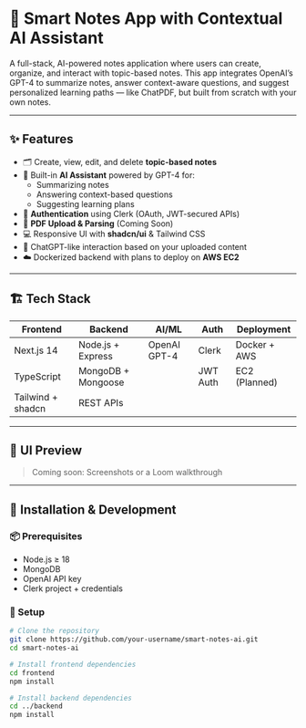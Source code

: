 # 🧠 Smart Notes App with Contextual AI Assistant

A full-stack, AI-powered notes application where users can create, organize, and interact with topic-based notes. This app integrates OpenAI’s GPT-4 to summarize notes, answer context-aware questions, and suggest personalized learning paths — like ChatPDF, but built from scratch with your own notes.

---

## ✨ Features

- 🗂️ Create, view, edit, and delete **topic-based notes**
- 🤖 Built-in **AI Assistant** powered by GPT-4 for:
  - Summarizing notes
  - Answering context-based questions
  - Suggesting learning plans
- 🔐 **Authentication** using Clerk (OAuth, JWT-secured APIs)
- 🧾 **PDF Upload & Parsing** (Coming Soon)
- 💻 Responsive UI with **shadcn/ui** & Tailwind CSS
- 🧠 ChatGPT-like interaction based on your uploaded content
- ☁️ Dockerized backend with plans to deploy on **AWS EC2**

---

## 🏗️ Tech Stack

| Frontend          | Backend            | AI/ML        | Auth     | Deployment    |
| ----------------- | ------------------ | ------------ | -------- | ------------- |
| Next.js 14        | Node.js + Express  | OpenAI GPT-4 | Clerk    | Docker + AWS  |
| TypeScript        | MongoDB + Mongoose |              | JWT Auth | EC2 (Planned) |
| Tailwind + shadcn | REST APIs          |              |          |               |

---

## 📸 UI Preview

> Coming soon: Screenshots or a Loom walkthrough

---

## 🧰 Installation & Development

### 📦 Prerequisites

- Node.js ≥ 18
- MongoDB
- OpenAI API key
- Clerk project + credentials

### 🔧 Setup

```bash
# Clone the repository
git clone https://github.com/your-username/smart-notes-ai.git
cd smart-notes-ai

# Install frontend dependencies
cd frontend
npm install

# Install backend dependencies
cd ../backend
npm install
```
